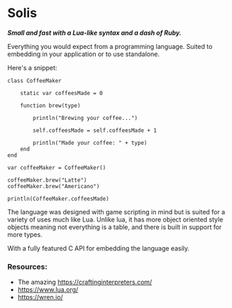 
# Solis 

***Small and fast with a Lua-like syntax and a dash of Ruby.***

Everything you would expect from a programming language. Suited to embedding in your application or to use standalone. 

Here's a snippet: 
```
class CoffeeMaker

	static var coffeesMade = 0

	function brew(type)
		
		println("Brewing your coffee...")

		self.coffeesMade = self.coffeesMade + 1

		println("Made your coffee: " + type)
	end
end

var coffeeMaker = CoffeeMaker()

coffeeMaker.brew("Latte")
coffeeMaker.brew("Americano")

println(CoffeeMaker.coffeesMade)
```

The language was designed with game scripting in mind but is suited for a variety of uses much like Lua. Unlike lua, it has more object oriented style objects meaning not everything is a table, and there 
is built in support for more types. 


With a fully featured C API for embedding the language easily. 


### Resources: 
- The amazing https://craftinginterpreters.com/
- https://www.lua.org/
- https://wren.io/